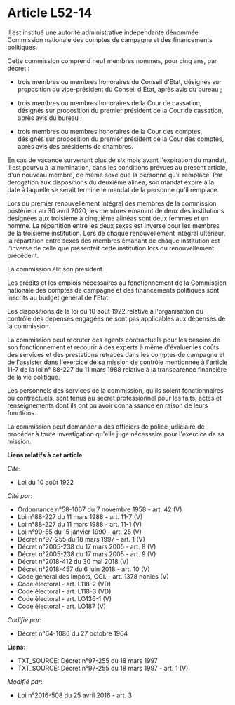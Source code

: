 # Article L52-14

Il est institué une autorité administrative indépendante dénommée Commission nationale des comptes de campagne et des
financements politiques. 

Cette commission comprend neuf membres nommés, pour cinq ans, par décret :

- trois membres ou membres honoraires du Conseil d'Etat, désignés sur proposition du vice-président du Conseil d'Etat, après
avis du bureau ;

- trois membres ou membres honoraires de la Cour de cassation, désignés sur proposition du premier président de la Cour de
cassation, après avis du bureau ;

- trois membres ou membres honoraires de la Cour des comptes, désignés sur proposition du premier président de la Cour des
comptes, après avis des présidents de chambres. 

En cas de vacance survenant plus de six mois avant l'expiration du mandat, il est pourvu à la nomination, dans les conditions
prévues au présent article, d'un nouveau membre, de même sexe que la personne qu'il remplace. Par dérogation aux dispositions
du deuxième alinéa, son mandat expire à la date à laquelle se serait terminé le mandat de la personne qu'il remplace. 

Lors du premier renouvellement intégral des membres de la commission postérieur au 30 avril 2020, les membres émanant de deux
des institutions désignées aux troisième à cinquième alinéas sont deux femmes et un homme. La répartition entre les deux
sexes est inverse pour les membres de la troisième institution. Lors de chaque renouvellement intégral ultérieur, la
répartition entre sexes des membres émanant de chaque institution est l'inverse de celle que présentait cette institution
lors du renouvellement précédent. 

La commission élit son président. 

Les crédits et les emplois nécessaires au fonctionnement de la Commission nationale des comptes de campagne et des
financements politiques sont inscrits au budget général de l'Etat. 

Les dispositions de la loi du 10 août 1922 relative à l'organisation du contrôle des dépenses engagées ne sont pas
applicables aux dépenses de la commission. 

La commission peut recruter des agents contractuels pour les besoins de son fonctionnement et recourir à des experts à même
d'évaluer les coûts des services et des prestations retracés dans les comptes de campagne et de l'assister dans l'exercice de
sa mission de contrôle mentionnée à l'article 11-7 de la loi n° 88-227 du 11 mars 1988 relative à la transparence financière
de la vie politique. 

Les personnels des services de la commission, qu'ils soient fonctionnaires ou contractuels, sont tenus au secret
professionnel pour les faits, actes et renseignements dont ils ont pu avoir connaissance en raison de leurs fonctions. 

La commission peut demander à des officiers de police judiciaire de procéder à toute investigation qu'elle juge nécessaire
pour l'exercice de sa mission.

**Liens relatifs à cet article**

_Cite_:

  - Loi du 10 août 1922

_Cité par_:

  - Ordonnance n°58-1067 du 7 novembre 1958 - art. 42 (V)
  - Loi n°88-227 du 11 mars 1988 - art. 11-7 (V)
  - Loi n°88-227 du 11 mars 1988 - art. 11-1 (V)
  - Loi n°90-55 du 15 janvier 1990 - art. 25 (V)
  - Décret n°97-255 du 18 mars 1997 - art. 1 (V)
  - Décret n°2005-238 du 17 mars 2005 - art. 8 (V)
  - Décret n°2005-238 du 17 mars 2005 - art. 9 (V)
  - Décret n°2018-412 du 30 mai 2018 (V)
  - Décret n°2018-457 du 6 juin 2018 - art. 10 (V)
  - Code général des impôts, CGI. - art. 1378 nonies (V)
  - Code électoral - art. L118-2 (VD)
  - Code électoral - art. L118-3 (VD)
  - Code électoral - art. LO136-1 (V)
  - Code électoral - art. LO187 (V)

_Codifié par_:

  - Décret n°64-1086 du 27 octobre 1964

**Liens**:

  - TXT_SOURCE: Décret n°97-255 du 18 mars 1997
  - TXT_SOURCE: Décret n°97-255 du 18 mars 1997 - art. 1 (V)

_Modifié par_:

  - Loi n°2016-508 du 25 avril 2016 - art. 3
